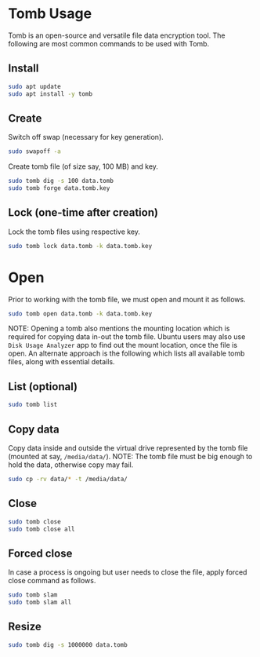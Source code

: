 # Tomb Usage

Tomb is an open-source and versatile file data encryption tool.
The following are most common commands to be used with Tomb.

## Install

```bash
sudo apt update
sudo apt install -y tomb
```

## Create

Switch off swap (necessary for key generation).
```bash
sudo swapoff -a
```

Create tomb file (of size say, 100 MB) and key.

```bash
sudo tomb dig -s 100 data.tomb
sudo tomb forge data.tomb.key
```

## Lock (one-time after creation)

Lock the tomb files using respective key.

```bash
sudo tomb lock data.tomb -k data.tomb.key
```

# Open

Prior to working with the tomb file, we must open and mount it as follows.

```bash
sudo tomb open data.tomb -k data.tomb.key
```

NOTE: Opening a tomb also mentions the mounting location which is required for copying data in-out the tomb file.
Ubuntu users may also use `Disk Usage Analyzer` app to find out the mount location, once the file is open.
An alternate approach is the following which lists all available tomb files, along with essential details.

## List (optional)

```bash
sudo tomb list
```

## Copy data

Copy data inside and outside the virtual drive represented by the tomb file (mounted at say, `/media/data/`).
NOTE: The tomb file must be big enough to hold the data, otherwise copy may fail.

```bash
sudo cp -rv data/* -t /media/data/
```

## Close

```bash
sudo tomb close
sudo tomb close all
```

## Forced close

In case a process is ongoing but user needs to close the file, apply forced close command as follows.

```bash
sudo tomb slam
sudo tomb slam all
```

## Resize

```bash
sudo tomb dig -s 1000000 data.tomb
```

